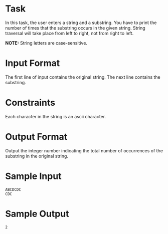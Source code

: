 # Task

In this task, the user enters a string and a substring. You have to print the number of times that the substring occurs in the given string. String traversal will take place from left to right, not from right to left.

**NOTE:** String letters are case-sensitive.

# Input Format

The first line of input contains the original string. The next line contains the substring.

# Constraints


Each character in the string is an ascii character.

# Output Format

Output the integer number indicating the total number of occurrences of the substring in the original string.

# Sample Input

    ABCDCDC
    CDC

# Sample Output

    2
